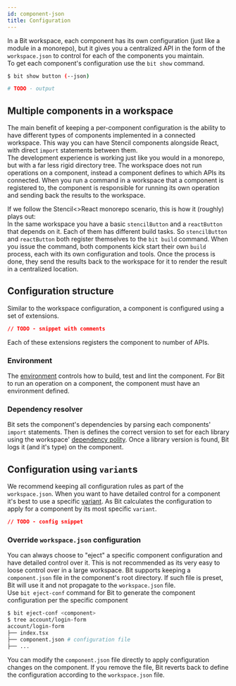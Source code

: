```yaml
---
id: component-json
title: Configuration
---
```


In a Bit workspace, each component has its own configuration (just like a module in a monorepo), but it gives you a centralized API in the form of the `workspace.json` to control for each of the components you maintain.  
To get each component's configuration use the `bit show` command.

```sh
$ bit show button (--json)

# TODO - output
```

## Multiple components in a workspace

The main benefit of keeping a per-component configuration is the ability to have different types of components implemented in a connected workspace. This way you can have Stencil components alongside React, with direct `import` statements between them.  
The development experience is working just like you would in a monorepo, but with a far less rigid directory tree. The workspace does not run operations on a component, instead a component defines to which APIs its connected. When you run a command in a workspace that a component is registered to, the component is responsible for running its own operation and sending back the results to the workspace.

If we follow the Stencil<>React monorepo scenario, this is how it (roughly) plays out:  
In the same workspace you have a basic `stencilButton` and a `reactButton` that depends on it. Each of them has different build tasks. So `stencilButton` and `reactButton` both register themselves to the `bit build` command. When you issue the command, both components kick start their own `build` process, each with its own configuration and tools. Once the process is done, they send the results back to the workspace for it to render the result in a centralized location.

## Configuration structure

Similar to the workspace configuration, a component is configured using a set of extensions.

```json
// TODO - snippet with comments
```

Each of these extensions registers the component to number of APIs.

### Environment

The [environment](TODO) controls how to build, test and lint the component. For Bit to run an operation on a component, the component must have an environment defined.

### Dependency resolver

Bit sets the component's dependencies by parsing each components' `import` statements. Then is defines the correct version to set for each library using the workspace' [dependency polity](TODO). Once a library version is found, Bit logs it (and it's type) on the component.

## Configuration using `variant`s

We recommend keeping all configuration rules as part of the `workspace.json`. When you want to have detailed control for a component it's best to use a specific [variant](TODO). As Bit calculates the configuration to apply for a component by its most specific `variant`.

```json
// TODO - config snippet
```

### Override `workspace.json` configuration

You can always choose to "eject" a specific component configuration and have detailed control over it. This is not recommended as its very easy to loose control over in a large workspace. Bit supports keeping a `component.json` file in the component's root directory. If such file is preset, Bit will use it and not propagate to the `workspace.json` file.  
Use `bit eject-conf` command for Bit to generate the component configuration per the specific component

```sh
$ bit eject-conf <component>
$ tree account/login-form
account/login-form
├── index.tsx
├── component.json # configuration file
├── ...
```

You can modify the `component.json` file directly to apply configuration changes on the component. If you remove the file, Bit reverts back to define the configuration according to the `workspace.json` file.
